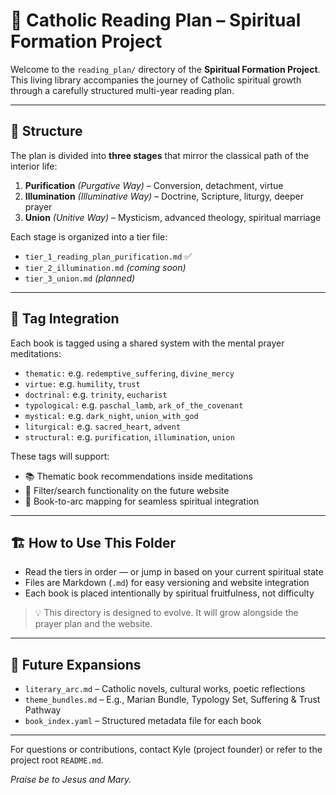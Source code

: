 
# 📘 Catholic Reading Plan – Spiritual Formation Project

Welcome to the `reading_plan/` directory of the **Spiritual Formation Project**.  
This living library accompanies the journey of Catholic spiritual growth through a carefully structured multi-year reading plan.

---

## 🔁 Structure

The plan is divided into **three stages** that mirror the classical path of the interior life:

1. **Purification** *(Purgative Way)* – Conversion, detachment, virtue
2. **Illumination** *(Illuminative Way)* – Doctrine, Scripture, liturgy, deeper prayer
3. **Union** *(Unitive Way)* – Mysticism, advanced theology, spiritual marriage

Each stage is organized into a tier file:

- `tier_1_reading_plan_purification.md` ✅
- `tier_2_illumination.md` *(coming soon)*
- `tier_3_union.md` *(planned)*

---

## 🧭 Tag Integration

Each book is tagged using a shared system with the mental prayer meditations:

- `thematic:` e.g. `redemptive_suffering`, `divine_mercy`
- `virtue:` e.g. `humility`, `trust`
- `doctrinal:` e.g. `trinity`, `eucharist`
- `typological:` e.g. `paschal_lamb`, `ark_of_the_covenant`
- `mystical:` e.g. `dark_night`, `union_with_god`
- `liturgical:` e.g. `sacred_heart`, `advent`
- `structural:` e.g. `purification`, `illumination`, `union`

These tags will support:

- 📚 Thematic book recommendations inside meditations
- 🔎 Filter/search functionality on the future website
- 🔄 Book-to-arc mapping for seamless spiritual integration

---

## 🏗️ How to Use This Folder

- Read the tiers in order — or jump in based on your current spiritual state
- Files are Markdown (`.md`) for easy versioning and website integration
- Each book is placed intentionally by spiritual fruitfulness, not difficulty

> 💡 This directory is designed to evolve. It will grow alongside the prayer plan and the website.

---

## 🌱 Future Expansions

- `literary_arc.md` – Catholic novels, cultural works, poetic reflections
- `theme_bundles.md` – E.g., Marian Bundle, Typology Set, Suffering & Trust Pathway
- `book_index.yaml` – Structured metadata file for each book

---

For questions or contributions, contact Kyle (project founder) or refer to the project root `README.md`.

*Praise be to Jesus and Mary.*
